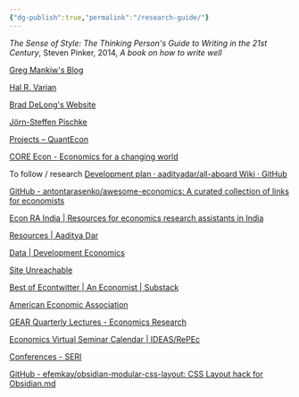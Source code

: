 ```yaml
---
{"dg-publish":true,"permalink":"/research-guide/"}
---
```


_The Sense of Style: The Thinking Person's Guide to Writing in the 21st Century_, Steven Pinker, 2014, _A book on how to write well_

[Greg Mankiw's Blog](https://gregmankiw.blogspot.com/)

[Hal R. Varian](https://people.ischool.berkeley.edu/~hal/)

[Brad DeLong's Website](https://web.archive.org/web/20000610173246/http://www.j-bradford-delong.net/Brad_De_Long's_Website.html)

[Jörn-Steffen Pischke](https://personal.lse.ac.uk/pischke/)

[Projects – QuantEcon](https://quantecon.org/projects/#filter=*)

[CORE Econ - Economics for a changing world](https://www.core-econ.org/)

To follow / research 
[Development plan · aadityadar/all-aboard Wiki · GitHub](https://github.com/aadityadar/all-aboard/wiki/Development-plan)

[GitHub - antontarasenko/awesome-economics: A curated collection of links for economists](https://github.com/antontarasenko/awesome-economics)

[Econ RA India | Resources for economics research assistants in India](https://aadityadar.com/econ_ra_india/)

[Resources | Aaditya Dar](https://aadityadar.com/resources/)

[Data | Development Economics](https://aadityadar.com/development_economics/)

[Site Unreachable](https://www.youtube.com/playlist?list=PLzxnLw9SwmcZC5vYA-0W3fsSzHtSoS3Qe)

[Best of Econtwitter | An Economist | Substack](https://www.bestofecontwitter.com/)

[American Economic Association](https://www.aeaweb.org/resources/students/other-resources)

[GEAR Quarterly Lectures - Economics Research](https://research.reading.ac.uk/economics/group-for-economic-analysis-at-reading-gear/gear-quarterly-lectures/)

[Economics Virtual Seminar Calendar | IDEAS/RePEc](https://ideas.repec.org/v/)

[Conferences - SERI](https://seri.network/conferences/)

[GitHub - efemkay/obsidian-modular-css-layout: CSS Layout hack for Obsidian.md](https://github.com/efemkay/obsidian-modular-css-layout)
